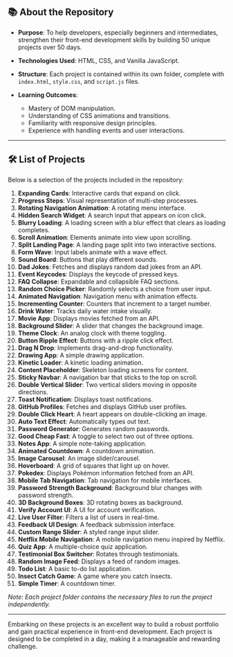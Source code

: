 
## 📚 About the Repository

- **Purpose**: To help developers, especially beginners and intermediates, strengthen their front-end development skills by building 50 unique projects over 50 days.

- **Technologies Used**: HTML, CSS, and Vanilla JavaScript.

- **Structure**: Each project is contained within its own folder, complete with `index.html`, `style.css`, and `script.js` files.

- **Learning Outcomes**:
  - Mastery of DOM manipulation.
  - Understanding of CSS animations and transitions.
  - Familiarity with responsive design principles.
  - Experience with handling events and user interactions.

---

## 🛠️ List of Projects

Below is a selection of the projects included in the repository:

1. **Expanding Cards**: Interactive cards that expand on click.
2. **Progress Steps**: Visual representation of multi-step processes.
3. **Rotating Navigation Animation**: A rotating menu interface.
4. **Hidden Search Widget**: A search input that appears on icon click.
5. **Blurry Loading**: A loading screen with a blur effect that clears as loading completes.
6. **Scroll Animation**: Elements animate into view upon scrolling.
7. **Split Landing Page**: A landing page split into two interactive sections.
8. **Form Wave**: Input labels animate with a wave effect.
9. **Sound Board**: Buttons that play different sounds.
10. **Dad Jokes**: Fetches and displays random dad jokes from an API.
11. **Event Keycodes**: Displays the keycode of pressed keys.
12. **FAQ Collapse**: Expandable and collapsible FAQ sections.
13. **Random Choice Picker**: Randomly selects a choice from user input.
14. **Animated Navigation**: Navigation menu with animation effects.
15. **Incrementing Counter**: Counters that increment to a target number.
16. **Drink Water**: Tracks daily water intake visually.
17. **Movie App**: Displays movies fetched from an API.
18. **Background Slider**: A slider that changes the background image.
19. **Theme Clock**: An analog clock with theme toggling.
20. **Button Ripple Effect**: Buttons with a ripple click effect.
21. **Drag N Drop**: Implements drag-and-drop functionality.
22. **Drawing App**: A simple drawing application.
23. **Kinetic Loader**: A kinetic loading animation.
24. **Content Placeholder**: Skeleton loading screens for content.
25. **Sticky Navbar**: A navigation bar that sticks to the top on scroll.
26. **Double Vertical Slider**: Two vertical sliders moving in opposite directions.
27. **Toast Notification**: Displays toast notifications.
28. **GitHub Profiles**: Fetches and displays GitHub user profiles.
29. **Double Click Heart**: A heart appears on double-clicking an image.
30. **Auto Text Effect**: Automatically types out text.
31. **Password Generator**: Generates random passwords.
32. **Good Cheap Fast**: A toggle to select two out of three options.
33. **Notes App**: A simple note-taking application.
34. **Animated Countdown**: A countdown animation.
35. **Image Carousel**: An image slider/carousel.
36. **Hoverboard**: A grid of squares that light up on hover.
37. **Pokedex**: Displays Pokémon information fetched from an API.
38. **Mobile Tab Navigation**: Tab navigation for mobile interfaces.
39. **Password Strength Background**: Background blur changes with password strength.
40. **3D Background Boxes**: 3D rotating boxes as background.
41. **Verify Account UI**: A UI for account verification.
42. **Live User Filter**: Filters a list of users in real-time.
43. **Feedback UI Design**: A feedback submission interface.
44. **Custom Range Slider**: A styled range input slider.
45. **Netflix Mobile Navigation**: A mobile navigation menu inspired by Netflix.
46. **Quiz App**: A multiple-choice quiz application.
47. **Testimonial Box Switcher**: Rotates through testimonials.
48. **Random Image Feed**: Displays a feed of random images.
49. **Todo List**: A basic to-do list application.
50. **Insect Catch Game**: A game where you catch insects.
51. **Simple Timer**: A countdown timer.

*Note: Each project folder contains the necessary files to run the project independently.*

---

Embarking on these projects is an excellent way to build a robust portfolio and gain practical experience in front-end development. Each project is designed to be completed in a day, making it a manageable and rewarding challenge.

